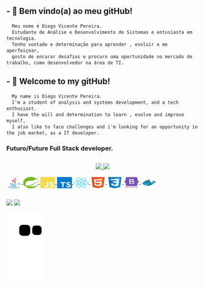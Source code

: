 ## -  👋 Bem vindo(a) ao meu gitHub!
      Meu nome é Diego Vicente Pereira.
      Estudante de Análise e Desenvolvimento de Sistemas e entusiasta em tecnologia.
      Tenho vontade e determinação para aprender , evoluir e me aperfeiçoar, 
      gosto de encarar desafios e procuro uma oportunidade no mercado de trabalho, como desenvolvedor na área de TI.
      
## -  👋 Welcome to my gitHub!
      My name is Diego Vicente Pereira.
      I'm a student of analysis and systems development, and a tech enthusiast.
      I have the will and determination to learn , evolve and improve myself, 
      I also like to face challenges and i'm looking for an opportunity in the job market, as a IT developer.
      
   
   <h3>Futuro/Future Full Stack developer.</h3>
    
    


##
<div align="center">
  <a href="https://github.com/DiegoVP66">
  <img height="180em" src="https://github-readme-stats.vercel.app/api?username=diegovp66&show_icons=true&theme=dark&include_all_commits=true&count_private=true"/>
  <img height="180em" src="https://github-readme-stats.vercel.app/api/top-langs/?username=diegovp66&layout=compact&langs_count=7&theme=dark"/>
</div>
<div style="display: inline_block"><br>
  <img align="center" alt="Diego-HTML" height="30" width="40" src="https://raw.githubusercontent.com/devicons/devicon/master/icons/java/java-original.svg">
  <img align="center" alt="Diego-HTML" height="30" width="40" src="https://raw.githubusercontent.com/devicons/devicon/master/icons/spring/spring-original.svg">
  <img align="center" alt="Diego-Js" height="30" width="40" src="https://raw.githubusercontent.com/devicons/devicon/master/icons/javascript/javascript-plain.svg">
  <img align="center" alt="Diego-Ts" height="30" width="40" src="https://raw.githubusercontent.com/devicons/devicon/master/icons/typescript/typescript-plain.svg">
  <img align="center" alt="Diego-React" height="30" width="40" src="https://raw.githubusercontent.com/devicons/devicon/master/icons/react/react-original.svg">
  <img align="center" alt="Diego-HTML" height="30" width="40" src="https://raw.githubusercontent.com/devicons/devicon/master/icons/html5/html5-original.svg">
  <img align="center" alt="Diego-HTML" height="30" width="40" src="https://raw.githubusercontent.com/devicons/devicon/master/icons/css3/css3-original.svg">
  <img align="center" alt="Diego-HTML" height="30" width="40" src="https://raw.githubusercontent.com/devicons/devicon/master/icons/bootstrap/bootstrap-plain-wordmark.svg">
  <img align="center" alt="Diego-HTML" height="30" width="40" src="https://raw.githubusercontent.com/devicons/devicon/master/icons/docker/docker-original.svg">
 </div>
  
  ##
 <div>
  <a href="https://www.linkedin.com/in/diego-vicente-pereira-212647212/" target="_blank"><img src="https://img.shields.io/badge/-LinkedIn-%230077B5?style=for-the-badge&logo=linkedin&logoColor=white" target="_blank"></a> 
   <a href = "mailto:vp.diego28@gmail.com"><img src="https://img.shields.io/badge/-Gmail-%23333?style=for-the-badge&logo=gmail&logoColor=white" target="_blank"></a>
   
   ![Snake animation](https://github.com/diegovp66/diegovp66/blob/output/github-contribution-grid-snake.svg)
 </div>
  
  
  
  
